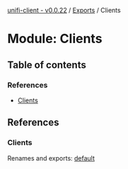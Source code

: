 [unifi-client - v0.0.22](../README.md) / [Exports](../modules.md) / Clients

# Module: Clients

## Table of contents

### References

- [Clients](clients.md#clients)

## References

### Clients

Renames and exports: [default](../classes/clients_clients.default.md)
